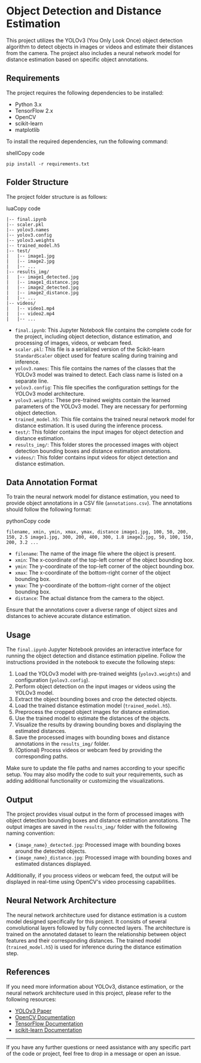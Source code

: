 # Object Detection and Distance Estimation

This project utilizes the YOLOv3 (You Only Look Once) object detection algorithm to detect objects in images or videos and estimate their distances from the camera. The project also includes a neural network model for distance estimation based on specific object annotations.

## Requirements

The project requires the following dependencies to be installed:

-   Python 3.x
-   TensorFlow 2.x
-   OpenCV
-   scikit-learn
-   matplotlib

To install the required dependencies, run the following command:

shellCopy code

`pip install -r requirements.txt` 

## Folder Structure

The project folder structure is as follows:

luaCopy code
```
|-- final.ipynb
|-- scaler.pkl
|-- yolov3.names
|-- yolov3.config
|-- yolov3.weights
|-- trained_model.h5
|-- test/
|   |-- image1.jpg
|   |-- image2.jpg
|   |-- ...
|-- results_img/
|   |-- image1_detected.jpg
|   |-- image1_distance.jpg
|   |-- image2_detected.jpg
|   |-- image2_distance.jpg
|   |-- ...
|-- videos/
|   |-- video1.mp4
|   |-- video2.mp4
|   |-- ...
```

-   `final.ipynb`: This Jupyter Notebook file contains the complete code for the project, including object detection, distance estimation, and processing of images, videos, or webcam feed.
-   `scaler.pkl`: This file is a serialized version of the Scikit-learn `StandardScaler` object used for feature scaling during training and inference.
-   `yolov3.names`: This file contains the names of the classes that the YOLOv3 model was trained to detect. Each class name is listed on a separate line.
-   `yolov3.config`: This file specifies the configuration settings for the YOLOv3 model architecture.
-   `yolov3.weights`: These pre-trained weights contain the learned parameters of the YOLOv3 model. They are necessary for performing object detection.
-   `trained_model.h5`: This file contains the trained neural network model for distance estimation. It is used during the inference process.
-   `test/`: This folder contains the input images for object detection and distance estimation.
-   `results_img/`: This folder stores the processed images with object detection bounding boxes and distance estimation annotations.
-   `videos/`: This folder contains input videos for object detection and distance estimation.

## Data Annotation Format

To train the neural network model for distance estimation, you need to provide object annotations in a CSV file (`annotations.csv`). The annotations should follow the following format:

pythonCopy code

`filename, xmin, ymin, xmax, ymax, distance
image1.jpg, 100, 50, 200, 150, 2.5
image1.jpg, 300, 200, 400, 300, 1.8
image2.jpg, 50, 100, 150, 200, 3.2
...` 

-   `filename`: The name of the image file where the object is present.
-   `xmin`: The x-coordinate of the top-left corner of the object bounding box.
-   `ymin`: The y-coordinate of the top-left corner of the object bounding box.
-   `xmax`: The x-coordinate of the bottom-right corner of the object bounding box.
-   `ymax`: The y-coordinate of the bottom-right corner of the object bounding box.
-   `distance`: The actual distance from the camera to the object.

Ensure that the annotations cover a diverse range of object sizes and distances to achieve accurate distance estimation.

## Usage

The `final.ipynb` Jupyter Notebook provides an interactive interface for running the object detection and distance estimation pipeline. Follow the instructions provided in the notebook to execute the following steps:

1.  Load the YOLOv3 model with pre-trained weights (`yolov3.weights`) and configuration (`yolov3.config`).
2.  Perform object detection on the input images or videos using the YOLOv3 model.
3.  Extract the object bounding boxes and crop the detected objects.
4.  Load the trained distance estimation model (`trained_model.h5`).
5.  Preprocess the cropped object images for distance estimation.
6.  Use the trained model to estimate the distances of the objects.
7.  Visualize the results by drawing bounding boxes and displaying the estimated distances.
8.  Save the processed images with bounding boxes and distance annotations in the `results_img/` folder.
9.  (Optional) Process videos or webcam feed by providing the corresponding paths.

Make sure to update the file paths and names according to your specific setup. You may also modify the code to suit your requirements, such as adding additional functionality or customizing the visualizations.

## Output

The project provides visual output in the form of processed images with object detection bounding boxes and distance estimation annotations. The output images are saved in the `results_img/` folder with the following naming convention:

-   `{image_name}_detected.jpg`: Processed image with bounding boxes around the detected objects.
-   `{image_name}_distance.jpg`: Processed image with bounding boxes and estimated distances displayed.

Additionally, if you process videos or webcam feed, the output will be displayed in real-time using OpenCV's video processing capabilities.

## Neural Network Architecture

The neural network architecture used for distance estimation is a custom model designed specifically for this project. It consists of several convolutional layers followed by fully connected layers. The architecture is trained on the annotated dataset to learn the relationship between object features and their corresponding distances. The trained model (`trained_model.h5`) is used for inference during the distance estimation step.

## References

If you need more information about YOLOv3, distance estimation, or the neural network architecture used in this project, please refer to the following resources:

-   [YOLOv3 Paper](https://arxiv.org/abs/1804.02767)
-   [OpenCV Documentation](https://docs.opencv.org/)
-   [TensorFlow Documentation](https://www.tensorflow.org/api_docs)
-   [scikit-learn Documentation](https://scikit-learn.org/stable/documentation.html)

----------

If you have any further questions or need assistance with any specific part of the code or project, feel free to  drop in a message or open an issue. 

